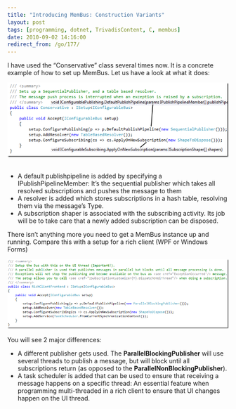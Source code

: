 ```yaml
---
title: "Introducing MemBus: Construction Variants"
layout: post
tags: [programming, dotnet, TrivadisContent, C, membus]
date: 2010-09-02 14:16:00
redirect_from: /go/177/
---
```


I have used the “Conservative” class several times now. It is a concrete example of how to set up MemBus. Let us have a look at what it does:

![image](/public/assets/image_35f48b02-c5a5-4090-9a9d-122b6268b256.png "image")&nbsp;

*   A default publishpipeline is added by specifying a IPublishPipelineMember: It’s the sequential publisher which takes all resolved subscriptions and pushes the message to them
*   A resolver is added which stores subscriptions in a hash table, resolving them via the message’s Type.
*   A subscription shaper is associated with the subscribing activity. Its job will be to take care that a newly added subscription can be disposed. 

There isn’t anything more you need to get a MemBus instance up and running. Compare this with a setup for a rich client (WPF or Windows Forms)

![image](/public/assets/image_6fd22de0-dda4-40d7-af17-74cc4a188340.png "image") 

You will see 2 major differences: 

*   A different publisher gets used. The **ParallelBlockingPublisher** will use several threads to publish a message, but will block until all subscriptions return (as opposed to the **ParallelNonBlockingPublisher**).
*   A task scheduler is added that can be used to ensure that receiving a message happens on a specific thread: An essential feature when programming multi-threaded in a rich client to ensure that UI changes happen on the UI thread.